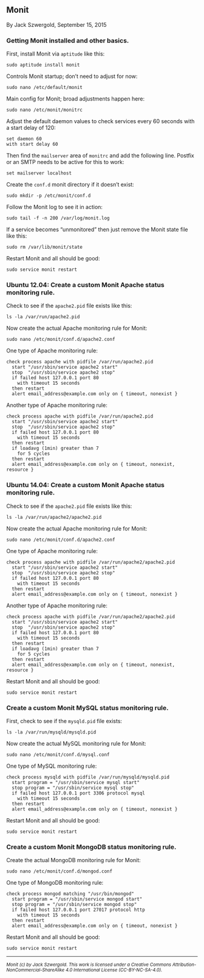 ## Monit

By Jack Szwergold, September 15, 2015

### Getting Monit installed and other basics.

First, install Monit via `aptitude` like this:

    sudo aptitude install monit

Controls Monit startup; don’t need to adjust for now:

    sudo nano /etc/default/monit

Main config for Monit; broad adjustments happen here:

    sudo nano /etc/monit/monitrc

Adjust the default daemon values to check services every 60 seconds with a start delay of 120:

	set daemon 60
	with start delay 60

Then find the `mailserver` area of `monitrc` and add the following line. Postfix or an SMTP needs to be active for this to work:

    set mailserver localhost

Create the `conf.d` monit directory if it doesn’t exist:

	sudo mkdir -p /etc/monit/conf.d

Follow the Monit log to see it in action:

    sudo tail -f -n 200 /var/log/monit.log

If a service becomes “unmonitored” then just remove the Monit state file like this:

    sudo rm /var/lib/monit/state

Restart Monit and all should be good:

    sudo service monit restart

### Ubuntu 12.04: Create a custom Monit Apache status monitoring rule.

Check to see if the `apache2.pid` file exists like this:

    ls -la /var/run/apache2.pid

Now create the actual Apache monitoring rule for Monit:

    sudo nano /etc/monit/conf.d/apache2.conf

One type of Apache monitoring rule:

	check process apache with pidfile /var/run/apache2.pid
      start "/usr/sbin/service apache2 start"
      stop  "/usr/sbin/service apache2 stop"
      if failed host 127.0.0.1 port 80
        with timeout 15 seconds
      then restart
      alert email_address@example.com only on { timeout, nonexist }

Another type of Apache monitoring rule:

	check process apache with pidfile /var/run/apache2.pid
      start "/usr/sbin/service apache2 start"
      stop  "/usr/sbin/service apache2 stop"
      if failed host 127.0.0.1 port 80
        with timeout 15 seconds
      then restart
      if loadavg (1min) greater than 7
        for 5 cycles
      then restart
      alert email_address@example.com only on { timeout, nonexist, resource }

### Ubuntu 14.04: Create a custom Monit Apache status monitoring rule.
	
Check to see if the `apache2.pid` file exists like this:

    ls -la /var/run/apache2/apache2.pid

Now create the actual Apache monitoring rule for Monit:

    sudo nano /etc/monit/conf.d/apache2.conf

One type of Apache monitoring rule:

	check process apache with pidfile /var/run/apache2/apache2.pid
      start "/usr/sbin/service apache2 start"
      stop  "/usr/sbin/service apache2 stop"
      if failed host 127.0.0.1 port 80
        with timeout 15 seconds
      then restart
      alert email_address@example.com only on { timeout, nonexist }

Another type of Apache monitoring rule:

	check process apache with pidfile /var/run/apache2/apache2.pid
      start "/usr/sbin/service apache2 start"
      stop  "/usr/sbin/service apache2 stop"
      if failed host 127.0.0.1 port 80
        with timeout 15 seconds
      then restart
      if loadavg (1min) greater than 7
        for 5 cycles
      then restart
      alert email_address@example.com only on { timeout, nonexist, resource }
	
Restart Monit and all should be good:

    sudo service monit restart

### Create a custom Monit MySQL status monitoring rule.

First, check to see if the `mysqld.pid` file exists:

    ls -la /var/run/mysqld/mysqld.pid

Now create the actual MySQL monitoring rule for Monit:

    sudo nano /etc/monit/conf.d/mysql.conf

One type of MySQL monitoring rule:

	check process mysqld with pidfile /var/run/mysqld/mysqld.pid
	  start program = "/usr/sbin/service mysql start"
	  stop program = "/usr/sbin/service mysql stop"
	  if failed host 127.0.0.1 port 3306 protocol mysql
	    with timeout 15 seconds
	  then restart
	  alert email_address@example.com only on { timeout, nonexist }

Restart Monit and all should be good:

    sudo service monit restart

### Create a custom Monit MongoDB status monitoring rule.

Create the actual MongoDB monitoring rule for Monit:

    sudo nano /etc/monit/conf.d/mongod.conf

One type of MongoDB monitoring rule:

	check process mongod matching "/usr/bin/mongod"
	  start program = "/usr/sbin/service mongod start"
	  stop program = "/usr/sbin/service mongod stop"
	  if failed host 127.0.0.1 port 27017 protocol http
	    with timeout 15 seconds
	  then restart
	  alert email_address@example.com only on { timeout, nonexist }

Restart Monit and all should be good:

    sudo service monit restart

***

<sup>*Monit (c) by Jack Szwergold. This work is licensed under a Creative Commons Attribution-NonCommercial-ShareAlike 4.0 International License (CC-BY-NC-SA-4.0).*</sup>